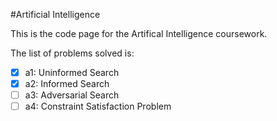 #Artificial Intelligence

This is the code page for the Artifical Intelligence coursework.

The list of problems solved is:
- [x] a1: Uninformed Search
- [x] a2: Informed Search
- [ ] a3: Adversarial Search
- [ ] a4: Constraint Satisfaction Problem
